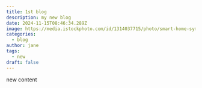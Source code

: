 ```yaml
---
title: 1st blog
description: my new blog
date: 2024-11-15T08:46:34.289Z
image: https://media.istockphoto.com/id/1314037715/photo/smart-home-symbol.jpg?s=2048x2048&w=is&k=20&c=Lt4s-4yGii06XMDKebxq9U-jp-nxrfL2uqJ3jxuJsGE=
categories:
  - blog
author: jane
tags:
  - new
draft: false
---
```

n﻿ew content